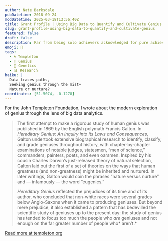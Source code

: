 ```yaml
---
author: Nate Barksdale
pubDatetime: 2018-09-24
modDatetime: 2025-03-18T13:56:40Z
title: Grant Profile | Using Big Data to Quantify and Cultivate Genius
slug: grant-profile-using-big-data-to-quantify-and-cultivate-genius
featured: false
draft: false
description: Far from being solo achievers acknowledged for pure achievement, geniuses may be largely the products of their networks.
emoji: 🧠
tags:
  - 🌀 Templeton
  - 🧠 Genius
  - 🧬 Genetics
  - 📊 Research
haiku: |
  Data traces paths,  
  Seeking genius through the mist—  
  Nature or nurture?
coordinates: [51.5074, -0.1278]
---
```


For the John Templeton Foundation, I wrote about the modern exploration of genius through the lens of big data analytics.

> The first attempt to make a rigorous study of human genius was published in 1869 by the English polymath Francis Galton. In *Hereditary Genius: An Inquiry into its Laws and Consequences,* Galton undertook extensive biographical research to identify, classify, and grade geniuses throughout history, with chapter-by-chapter examinations of notable judges, statesmen, “men of science,” commanders, painters, poets, and even oarsmen. Inspired by his cousin Charles Darwin’s just-released theory of natural selection, Galton laid out the first of a set of theories on the ways that human greatness (and non-greatness) might be inherited and nurtured. In later writings, Galton would coin the phrases “nature versus nurture” and — infamously — the word “eugenics.”
>
> *Hereditary Genius* reflected the prejudices of its time and of its author, who concluded that non-white races were several grades below Anglo-Saxons when it came to producing geniuses. But beyond mere prejudice, it also established a pattern that has bedevilled the scientific study of geniuses up to the present day: the study of genius has tended to focus too much the people who *are* geniuses and not enough on the far greater number of people who* aren’t.*

[Read more at templeton.org](https://www.templeton.org/grant/using-big-data-to-quantify-and-cultivate-genius)
